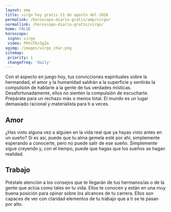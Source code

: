 ```yaml
---
layout: amp
title: virgo hoy gratis 21 de agosto del 2020 
permalink: /horoscopo-diario-gratis/amp/virgo/
normallink: /horoscopo-diario-gratis/virgo/
home: FALSE
horoscopo:
 signo: virgo
 video: P0tnT6z3gZo
ogimg: /images/virgo_char.png
sitemap:
 priority: 1
 changefreq: 'daily'
---
```



Con el aspecto en juego hoy, tus convicciones espirituales sobre la hermandad, el amor y la humanidad saldrán a la superficie y sentirás la compulsión de hablarle a la gente de tus verdades místicas. Desafortunadamente, ellos no sienten la compulsión de escucharte. Prepárate para un rechazo más o menos total. El mundo es un lugar demasiado racional y materialista para ti a veces.

## Amor

¿Has visto alguna vez a alguien en la vida real que ya hayas visto antes en un sueño? Si es así, puede que tu alma gemela esté por ahí, simplemente esperando a conocerte, pero no puede salir de ese sueño. Simplemente sigue creyendo y, con el tiempo, puede que hagas que los sueños se hagan realidad.

## Trabajo

Préstale atención a los consejos que te llegarán de tus hermanos/as o de la gente que actúa como tales en tu vida. Ellos te conocen y están en una muy buena posición para opinar sobre los alcances de tu carrera. Ellos son capaces de ver con claridad elementos de tu trabajo que a ti se te pasan por alto.